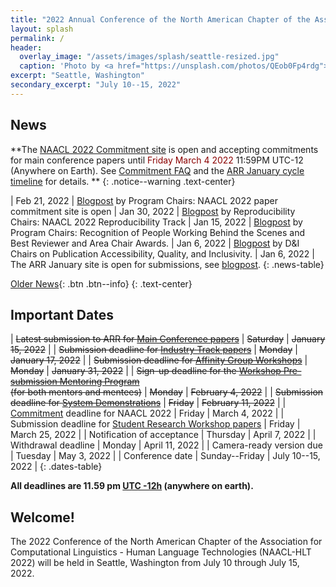 ```yaml
---
title: "2022 Annual Conference of the North American Chapter of the Association for Computational Linguistics"
layout: splash
permalink: /
header:
  overlay_image: "/assets/images/splash/seattle-resized.jpg"
  caption: 'Photo by <a href="https://unsplash.com/photos/QEob0Fp4rdg">Zhifei Zhou</a> on <a href="http://www.unsplash.com">Unsplash</a>'
excerpt: "Seattle, Washington"
secondary_excerpt: "July 10--15, 2022"
---
```


<style>
.news-table tr td:nth-child(1) { font-weight: bold; width: 10em; }
</style>

## News

**The [NAACL 2022 Commitment site](https://openreview.net/group?id=aclweb.org/NAACL/2022/Conference)
is open and accepting commitments for main conference papers until <span style="color:darkred">Friday March 4 2022</span> 11:59PM UTC-12 (Anywhere on Earth).
See [Commitment FAQ](/blog/commitment-faq/) and the [ARR January cycle timeline](https://aclrollingreview.org/Modified-timeline-January/) for details. **
{: .notice--warning .text-center}

| Feb 21, 2022 | [Blogpost](/blog/commitment-faq/) by Program Chairs: NAACL 2022 paper commitment site is open
| Jan 30, 2022 | [Blogpost](/blog/reproducibility-track/) by Reproducibility Chairs: NAACL 2022 Reproducibility Track
| Jan 15, 2022 | [Blogpost](/blog/recognition-and-awards/) by Program Chairs: Recognition of People Working Behind the Scenes and Best Reviewer and Area Chair Awards.
| Jan 6, 2022 | [Blogpost](/blog/publication-accessibility-quality-inclusivity/) by D&I Chairs on Publication Accessibility, Quality, and Inclusivity.
| Jan 6, 2022 | The ARR January site is open for submissions, see [blogpost](/blog/ARR-open-for-submissions/).
{: .news-table}

<!-- Note: When this table is too full, move some to the archive page. -->
[Older News](/archive/){: .btn .btn--info}
{: .text-center}

## Important Dates

<style>
.dates-table del { color: #888; }
</style>

| ~~Latest submission to ARR for [Main Conference papers](/calls/papers/)~~ | ~~Saturday~~ | ~~January 15, 2022~~ |
| ~~Submission deadline for [Industry Track papers](/calls/industry/)~~ | ~~Monday~~ | ~~January 17, 2022~~ |
| ~~Submission deadline for [Affinity Group Workshops](/calls/affinity-workshops/)~~ | ~~Monday~~ | ~~January 31, 2022~~ |
| ~~Sign-up deadline for the [Workshop Pre-submission Mentoring Program](/calls/workshop-mentoring/)<br>(for both mentors and mentees)~~ | ~~Monday~~ | ~~February 4, 2022~~ |
| ~~Submission deadline for [System Demonstrations](/calls/demos/)~~ | ~~Friday~~ | ~~February 11, 2022~~ |
| [Commitment](/blog/commitment-faq/) deadline for NAACL 2022 | Friday | March 4, 2022 |
| Submission deadline for [Student Research Workshop papers](/calls/srw/) | Friday | March 25, 2022 |
| Notification of acceptance | Thursday | April 7, 2022 |
| Withdrawal deadline | Monday | April 11, 2022 |
| Camera-ready version due | Tuesday | May 3, 2022 |
| Conference date | Sunday--Friday | July 10--15, 2022 |
{: .dates-table}

<b>All deadlines are 11.59 pm <a target="_blank" href="https://www.timeanddate.com/time/zone/timezone/utc-12">UTC -12h</a> (anywhere on earth).</b>

## Welcome!

The 2022 Conference of the North American Chapter of the Association for Computational Linguistics - Human Language Technologies (NAACL-HLT 2022) will be held in Seattle, Washington from July 10 through July 15, 2022.
